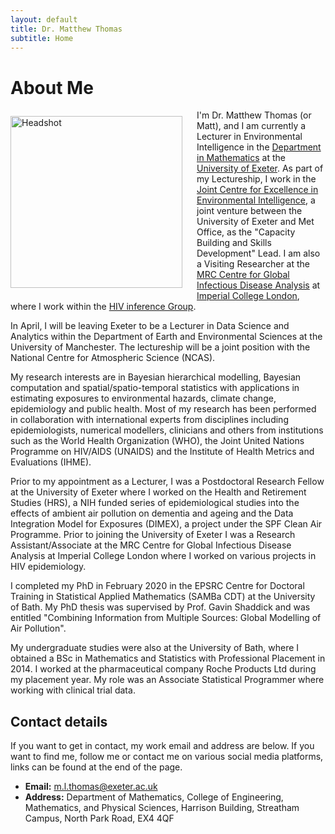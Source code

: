 ```yaml
---
layout: default
title: Dr. Matthew Thomas
subtitle: Home
---
```


# About Me 

<img style="float: left; padding: 10px 20px 5px 0px;" align="left" src="docs/photos/headshot.JPG" alt="Headshot" width = "275" > 

I'm Dr. Matthew Thomas (or Matt), and I am currently a Lecturer in Environmental Intelligence in the [Department in Mathematics](http://emps.exeter.ac.uk/mathematics/) at the [University of Exeter](https://www.exeter.ac.uk). As part of my Lectureship, I work in the [Joint Centre for Excellence in Environmental Intelligence](https://jceei.org), a joint venture between the University of Exeter and Met Office, as the "Capacity Building and Skills Development" Lead. I am also a Visiting Researcher at the [MRC Centre for Global Infectious Disease Analysis](https://www.imperial.ac.uk/mrc-global-infectious-disease-analysis) at [Imperial College London](https://www.imperial.ac.uk), where I work within the [HIV inference Group](https://hiv-inference.org). 

In April, I will be leaving Exeter to be a Lecturer in Data Science and Analytics within the Department of Earth and Environmental Sciences at the University of Manchester. The lectureship will be a joint position with the National Centre for Atmospheric Science (NCAS). 

My research interests are in Bayesian hierarchical modelling, Bayesian computation and spatial/spatio-temporal statistics with applications in estimating exposures to environmental hazards, climate change, epidemiology and public health. Most of my research has been performed in collaboration with international experts from disciplines including epidemiologists, numerical modellers, clinicians and others from institutions such as the World Health Organization (WHO), the Joint United Nations Programme on HIV/AIDS (UNAIDS) and the Institute of Health Metrics and Evaluations (IHME). 

Prior to my appointment as a Lecturer, I was a Postdoctoral Research Fellow at the University of Exeter where I worked on the Health and Retirement Studies (HRS), a NIH funded series of epidemiological studies into the effects of ambient air pollution on dementia and ageing and the Data Integration Model for Exposures (DIMEX), a project under the SPF Clean Air Programme. Prior to joining the University of Exeter I was a Research Assistant/Associate at the MRC Centre for Global Infectious Disease Analysis at Imperial College London where I worked on various projects in HIV epidemiology. 

I completed my PhD in February 2020 in the EPSRC Centre for Doctoral Training in Statistical Applied Mathematics (SAMBa CDT) at the University of Bath. My PhD thesis was supervised by Prof. Gavin Shaddick and was entitled "Combining Information from Multiple Sources: Global Modelling of Air Pollution". 

My undergraduate studies were also at the University of Bath, where I obtained a BSc in Mathematics and Statistics with Professional Placement in 2014. I worked at the pharmaceutical company Roche Products Ltd during my placement year. My role was an Associate Statistical Programmer where working with clinical trial data. 

## Contact details

If you want to get in contact, my work email and address are below. If you want to find me, follow me or contact me on various social media platforms, links can be found at the end of the page. 

* **Email:** [m.l.thomas@exeter.ac.uk](mailto:m.l.thomas@exeter.ac.uk)
* **Address:** Department of Mathematics, College of Engineering, Mathematics, and Physical Sciences, Harrison Building, Streatham Campus, North Park Road, EX4 4QF
